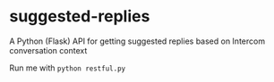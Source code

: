 # suggested-replies
A Python (Flask) API for getting suggested replies based on Intercom conversation context

Run me with `python restful.py`

